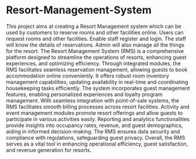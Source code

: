 # Resort-Management-System
This project aims at creating a Resort Management system which can be used by customers to reserve rooms and other facilities online.
Users can request rooms and other facilities. Enable staff register and login. The staff will know the details of reservations.
Admin will also manage all the things for the resort.
The Resort Management System (RMS) is a comprehensive platform designed to streamline the operations of resorts, enhancing guest experiences, and optimizing efficiency. 
Through integrated modules, the RMS facilitates seamless reservation management, allowing guests to book accommodation online conveniently. 
It offers robust room inventory management capabilities, updating availability in real-time and coordinating housekeeping tasks efficiently. 
The system incorporates guest management features, enabling personalized experiences and loyalty program management.
With seamless integration with point-of-sale systems, the RMS facilitates smooth billing processes across resort facilities. 
Activity and event management modules promote resort offerings and allow guests to participate in various activities easily. 
Reporting and analytics functionalities provide insights into occupancy rates, revenue, and guest demographics, aiding in informed decision-making.
The RMS ensures data security and compliance with regulations, safeguarding guest privacy. 
Overall, the RMS serves as a vital tool in enhancing operational efficiency, guest satisfaction, and revenue generation for resorts.

